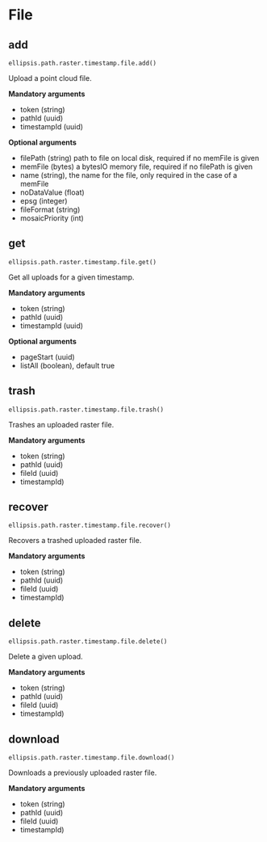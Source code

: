 # File

## add

    ellipsis.path.raster.timestamp.file.add()

Upload a point cloud file.

**Mandatory arguments**

- token (string)
- pathId (uuid)
- timestampId (uuid)

**Optional arguments**

- filePath (string) path to file on local disk, required if no memFile is given
- memFile (bytes) a bytesIO memory file, required if no filePath is given
- name (string), the name for the file, only required in the case of a memFile
- noDataValue (float)
- epsg (integer)
- fileFormat (string)
- mosaicPriority (int)

## get

    ellipsis.path.raster.timestamp.file.get()

Get all uploads for a given timestamp.

**Mandatory arguments**

- token (string)
- pathId (uuid)
- timestampId (uuid)

**Optional arguments**

- pageStart (uuid)
- listAll (boolean), default true


## trash

    ellipsis.path.raster.timestamp.file.trash()

Trashes an uploaded raster file.

**Mandatory arguments**

- token (string)
- pathId (uuid)
- fileId (uuid)
- timestampId)

## recover

    ellipsis.path.raster.timestamp.file.recover()

Recovers a trashed uploaded raster file.

**Mandatory arguments**

- token (string)
- pathId (uuid)
- fileId (uuid)
- timestampId)

## delete

    ellipsis.path.raster.timestamp.file.delete()

Delete a given upload.

**Mandatory arguments**

- token (string)
- pathId (uuid)
- fileId (uuid)
- timestampId)

## download

    ellipsis.path.raster.timestamp.file.download()

Downloads a previously uploaded raster file.

**Mandatory arguments**

- token (string)
- pathId (uuid)
- fileId (uuid)
- timestampId)



